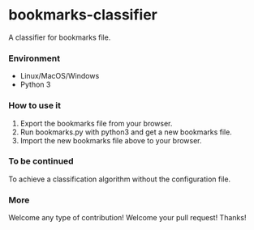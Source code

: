 # bookmarks-classifier

A classifier for bookmarks file.

### Environment

- Linux/MacOS/Windows
- Python 3

### How to use it

1. Export the bookmarks file from your browser.
2. Run bookmarks.py with python3 and get a new bookmarks file.
3. Import the new bookmarks file above to your browser.

### To be continued

To achieve a classification algorithm without the configuration file.

### More

Welcome any type of contribution! Welcome your pull request! Thanks!
